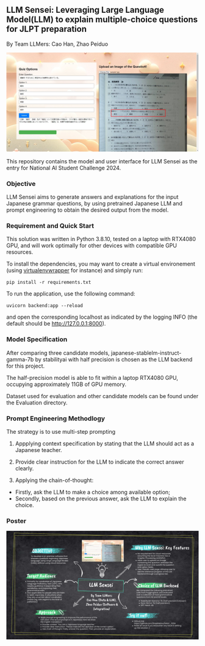 ## LLM Sensei: Leveraging Large Language Model(LLM) to explain multiple-choice questions for JLPT preparation

By Team LLMers: Cao Han, Zhao Peiduo

![Demo](./static/demo.jpg)

This repository contains the model and user interface for LLM Sensei as the entry for National AI Student Challenge 2024. 

### Objective

LLM Sensei aims to generate answers and explanations for the input Japanese grammar questions, by using pretrained Japanese LLM and prompt engineering to obtain the desired output from the model.

### Requirement and Quick Start

This solution was written in Python 3.8.10, tested on a laptop with RTX4080 GPU, and will work optimally for other devices with compatible GPU resources.

To install the dependencies, you may want to create a virtual environement (using [virtualenvwrapper](https://virtualenvwrapper.readthedocs.io/en/latest/) for instance) and simply run: 

```
pip install -r requirements.txt
```

To run the application, use the following command:
```
uvicorn backend:app --reload
```

and open the corresponding localhost as indicated by the logging INFO (the default should be http://127.0.0.1:8000).

### Model Specification

After comparing three candidate models, japanese-stablelm-instruct-gamma-7b by stabilityai with half precision is chosen as the LLM backend for this project.

The half-precision model is able to fit within a laptop RTX4080 GPU, occupying approximately 11GB of GPU memory. 

Dataset used for evaluation and other candidate models can be found under the Evaluation directory. 

### Prompt Engineering Methodlogy

The strategy is to use multi-step prompting 
1. Appplying context specification by stating that the LLM should act as a Japanese teacher. 

2. Provide clear instruction for the LLM to indicate the correct answer clearly.

3. Applying the chain-of-thought:
- Firstly, ask the LLM to make a choice among available option;
- Secondly, based on the previous answer, ask the LLM to explain the choice.

### Poster
![Poster](./static/poster.jpg)
